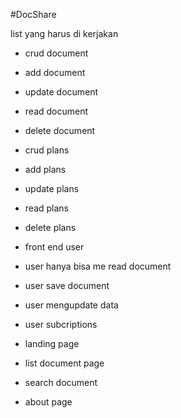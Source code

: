 #DocShare

list yang harus di kerjakan
- crud document
- add document
- update document
- read document
- delete document

- crud plans
- add plans
- update plans
- read plans
- delete plans

- front end user
- user hanya bisa me read document
- user save document
- user mengupdate data
- user subcriptions

- landing page
- list document page
- search document
- about page